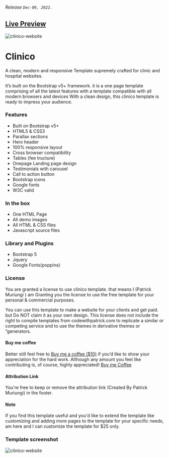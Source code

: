 ###### Release ```Dec-09, 2022.```

## [Live Preview](https://muriungipatrick.github.io/clinico)

 
![clinico-website](https://user-images.githubusercontent.com/11283502/206905957-37d049f7-5760-4560-a4e1-135bf908769a.png)


# Clinico
 A clean, modern and responsive Template supremely crafted for clinic and hospital websites.

It’s built on the Bootstrap v5+ framework. it is a one page template comprising of all the latest features with a template compatible with all modern browsers and devices With a clean design, this clinico template is ready to impress your audience.

### Features

- Built on Bootstrap v5+
- HTML5 & CSS3
- Parallax sections
- Hero header
- 100% responsive layout
- Cross browser compatibility
- Tables (fee tructure)
- Onepage Landing page design
- Testimonials with carousel
- Call to action button
- Bootstrap icons
- Google fonts
- W3C valid


### In the box

- One HTML Page
- All demo images
- All HTML & CSS files
- Javascript source files


### Library and Plugins

- Bootstrap 5
- Jquery
- Google Fonts(poppins)


### License

You are granted a license to use clinico template. that means I (Patrick Muriungi ) am Granting you the license to use the free template for your personal & commercial purposes.

You can use this template to make a website for your clients and get paid. but Do NOT claim it as your own design. This license does not include the right to compile templates from codewithpatrick.com to replicate a similar or competing service and to use the themes in derivative themes or “generators.

#### Buy me coffee

Better still feel free to [Buy me a coffee ($10)](https://www.buymeacoffee.com/muriungipatrick) if you’d like to show your appreciation for the hard work. Although any amount you feel like contributing is, of course, highly appreciated! 
[Buy me Coffee](https://www.buymeacoffee.com/muriungipatrick)

#### Attribution Link
You're free to keep or remove the attribution link (Created By Patrick Muriungi) in the footer.

#### Note
If you find this template useful and you'd like to extend the template like customizing and adding more pages to the template for your specific needs, am here and I can customize the template for $25 only.

### Template screenshot 

![clinico-website](https://user-images.githubusercontent.com/11283502/206905899-d643c929-f7b1-4171-a3de-ecc5f6937653.jpg)




